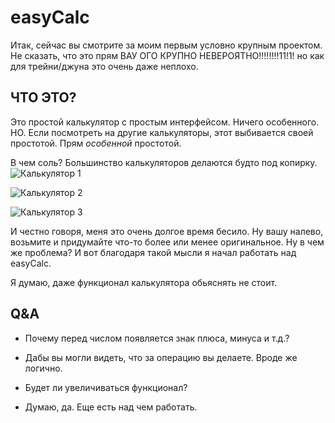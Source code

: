 # easyCalc

Итак, сейчас вы смотрите за моим первым условно крупным проектом. Не сказать, что это прям ВАУ ОГО КРУПНО НЕВЕРОЯТНО!!!!!!!!11!1! но как для трейни/джуна это очень даже неплохо.

## ЧТО ЭТО?

Это простой калькулятор с простым интерфейсом.
Ничего особенного.
НО. Если посмотреть на другие калькуляторы, этот выбивается своей простотой. Прям _особенной_ простотой.

В чем соль? Большинство калькуляторов делаются будто под копирку.
![Калькулятор 1](https://user-images.githubusercontent.com/75549767/109384809-0d94a500-78f8-11eb-8703-67238f4e1479.png)

![Калькулятор 2](https://user-images.githubusercontent.com/75549767/109384826-243afc00-78f8-11eb-99f0-705fb614541a.png)

![Калькулятор 3](https://user-images.githubusercontent.com/75549767/109384849-3cab1680-78f8-11eb-8838-04342e8a8844.png)

И честно говоря, меня это очень долгое время бесило. Ну вашу налево, возьмите и придумайте что-то более или менее оригинальное. Ну в чем же проблема?
И вот благодаря такой мысли я начал работать над easyCalc.

Я думаю, даже функционал калькулятора обьяснять не стоит.

## Q&A

* Почему перед числом появляется знак плюса, минуса и т.д.?
 * Дабы вы могли видеть, что за операцию вы делаете. Вроде же логично.

* Будет ли увеличиваться функционал?
 * Думаю, да. Еще есть над чем работать.
